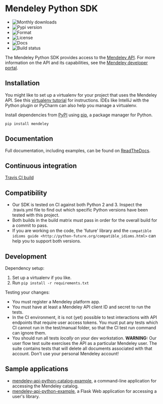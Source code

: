 # Mendeley Python SDK

- ![Monthly downloads](https://img.shields.io/pypi/dm/mendeley.svg)
- ![Pypi version](https://img.shields.io/pypi/v/mendeley.svg)
- ![Format](https://img.shields.io/pypi/format/mendeley.svg)
- ![License](https://img.shields.io/pypi/l/mendeley.svg)
- ![Docs](https://readthedocs.org/projects/mendeley-python/badge/?version=latest)
- ![Build status](https://travis-ci.org/Mendeley/mendeley-python-sdk.svg?branch=master)

The Mendeley Python SDK provides access to the [Mendeley API](https://www.mendeley.com).  For more information on the API and its capabilities, see the [Mendeley developer portal](http://dev.mendeley.com).

## Installation

You might like to set up a virtualenv for your project that uses the Mendeley API. See this [virtualenv tutorial](http://simononsoftware.com/virtualenv-tutorial-part-2/) for instructions. IDEs like IntelliJ with the Python plugin or PyCharm can also help you manage a virtualenv.

Install dependencies from [PyPI](https://pypi.python.org/pypi/mendeley) using [pip](http://www.pip-installer.org/en/latest/), a package manager for Python.

    pip install mendeley

## Documentation

Full documentation, including examples, can be found on [ReadTheDocs](https://mendeley-python.readthedocs.org/).

## Continuous integration

[Travis CI build](https://travis-ci.org/Mendeley/mendeley-python-sdk)

## Compatibility

- Our SDK is tested on CI against both Python 2 and 3. Inspect the .travis.yml file to find out which specific Python versions have been tested with this project.
- Both builds in the build matrix must pass in order for the overall build for a commit to pass.
- If you are working on the code, the 'future' library and the `compatible idioms guide <http://python-future.org/compatible_idioms.html>` can help you to support both versions. 

Development
-----------

Dependency setup:

1. Set up a virtualenv if you like.
2. Run `pip install -r requirements.txt`

Testing your changes:

- You must register a Mendeley platform app.
- You must have at least a Mendeley API client ID and secret to run the tests.
- In the CI environment, it is not (yet) possible to test interactions with API endpoints that require user access tokens. You must put any tests which CI cannot run in the test/manual folder, so that the CI test run command can ignore them.
- You should run all tests *locally* on your dev workstation. **WARNING:** Our user flow test suite exercises the API as a particular Mendeley user. The suite contains tests that will delete all documents associated with that account. Don't use your personal Mendeley account!

Sample applications
-------------------

- [mendeley-api-python-catalog-example](https://github.com/Mendeley/mendeley-api-python-catalog-example), a command-line application for accessing the Mendeley catalog.
- [mendeley-api-python-example](https://github.com/Mendeley/mendeley-api-python-example), a Flask Web application for accessing a user's library.

